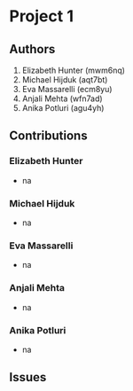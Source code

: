 # Project 1

## Authors
1) Elizabeth Hunter (mwm6nq)
2) Michael Hijduk (aqt7bt)
3) Eva Massarelli (ecm8yu)
4) Anjali Mehta (wfn7ad)
5) Anika Potluri (agu4yh)

## Contributions

### Elizabeth Hunter

* na

### Michael Hijduk

* na

### Eva Massarelli

* na

### Anjali Mehta

* na

### Anika Potluri

* na
  
## Issues
